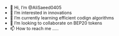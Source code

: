 - 👋 Hi, I’m @AliSaeed0405
- 👀 I’m interested in innovations
- 🌱 I’m currently learning efficient codign algorithms
- 💞️ I’m looking to collaborate on BEP20 tokens
- 📫 How to reach me .....

<!---
AliSaeed0405/AliSaeed0405 is a ✨ special ✨ repository because its `README.md` (this file) appears on your GitHub profile.
You can click the Preview link to take a look at your changes.
--->
